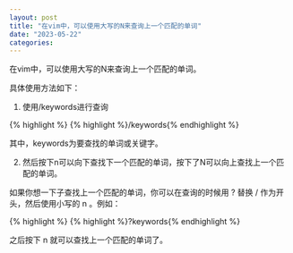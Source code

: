 ```yaml
---
layout: post
title: "在vim中，可以使用大写的N来查询上一个匹配的单词"
date: "2023-05-22"
categories: 
---
```

<p>在vim中，可以使用大写的N来查询上一个匹配的单词。</p>

<p>具体使用方法如下：</p>

<ol>
	<li>使用/keywords进行查询</li>
</ol>

{% highlight %}
{% highlight %}/keywords{% endhighlight %}

<p>其中，keywords为要查找的单词或关键字。</p>

<ol start="2">
	<li>然后按下n可以向下查找下一个匹配的单词，按下了N可以向上查找上一个匹配的单词。</li>
</ol>

<p>如果你想一下子查找上一个匹配的单词，你可以在查询的时候用 ? 替换 / 作为开头，然后使用小写的 n 。例如：</p>

{% highlight %}
{% highlight %}?keywords{% endhighlight %}

<p>之后按下 n 就可以查找上一个匹配的单词了。</p>

